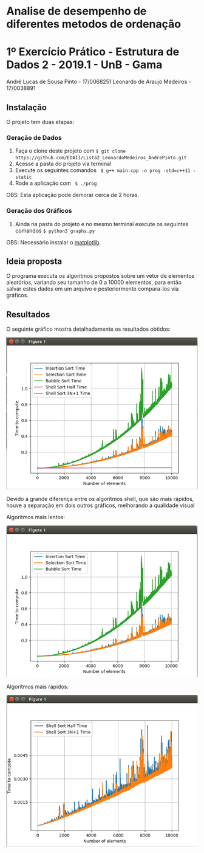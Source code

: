 # Analise de desempenho de diferentes metodos de ordenação

1º Exercício Prático - Estrutura de Dados 2 - 2019.1 - UnB - Gama
=========================
André Lucas de Sousa Pinto - 17/0068251
Leonardo de Araujo Medeiros - 17/0038891

## Instalação

O projeto tem duas etapas:

### Geração de Dados
1. Faça o clone deste projeto com ```$ git clone https://github.com/EDAII/Lista2_LeonardoMedeiros_AndrePinto.git ```
2. Acesse a pasta do projeto via terminal
3. Execute os seguintes comandos ``` $ g++ main.cpp -o prog -std=c++11 -static```
4. Rode a aplicação com ``` $ ./prog``` 

OBS: Esta aplicação pode demorar cerca de 2 horas.

### Geração dos Gráficos
1. Ainda na pasta do projeto e no mesmo terminal execute os seguintes comandos ```$ python3 graphs.py ```

OBS: Necessário instalar o [matplotlib](https://matplotlib.org/index.html).

## Ideia proposta
O programa executa os algoritmos propostos sobre um vetor de elementos aleatórios, variando seu tamanho de 0 a 10000 elementos, para então salvar estes dados em um arquivo e posteriormente compara-los via gráficos.

## Resultados
O seguinte gráfico mostra detalhadamente os resultados obtidos:

![all](https://github.com/EDAII/Lista2_LeonardoMedeiros_AndrePinto/blob/master/all_graphs.png)

Devido a grande diferença entre os algoritmos shell, que são mais rápidos, houve a separação em dois outros gráficos, melhorando a qualidade visual

Algoritmos mais lentos:

![lentos](https://github.com/EDAII/Lista2_LeonardoMedeiros_AndrePinto/blob/master/insertion_bubble_select.png) 


Algoritmos mais rápidos:

![rapidos](https://github.com/EDAII/Lista2_LeonardoMedeiros_AndrePinto/blob/master/shells.png)
